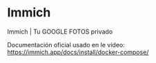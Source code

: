 # Immich
Immich | Tu GOOGLE FOTOS privado

Documentación oficial usado en le vídeo: https://immich.app/docs/install/docker-compose/



